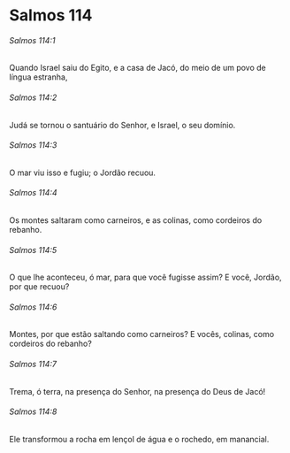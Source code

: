 # Salmos 114

###### Salmos 114:1

Quando Israel saiu do Egito, e a casa de Jacó, do meio de um povo de língua estranha,

###### Salmos 114:2

Judá se tornou o santuário do Senhor, e Israel, o seu domínio.

###### Salmos 114:3

O mar viu isso e fugiu; o Jordão recuou.

###### Salmos 114:4

Os montes saltaram como carneiros, e as colinas, como cordeiros do rebanho.

###### Salmos 114:5

O que lhe aconteceu, ó mar, para que você fugisse assim? E você, Jordão, por que recuou?

###### Salmos 114:6

Montes, por que estão saltando como carneiros? E vocês, colinas, como cordeiros do rebanho?

###### Salmos 114:7

Trema, ó terra, na presença do Senhor, na presença do Deus de Jacó!

###### Salmos 114:8

Ele transformou a rocha em lençol de água e o rochedo, em manancial.

